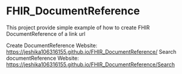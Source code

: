 # FHIR_DocumentReference
This project provide simple example of how to create FHIR DocumentReference of a link url

Create DocumentReference Website: https://jeshika106316155.github.io/FHIR_DocumentReference/ 
Search documentReference Website: https://jeshika106316155.github.io/FHIR_DocumentReference/Search 
